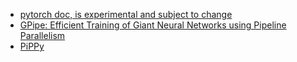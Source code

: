 
- [pytorch doc, is experimental and subject to change](https://pytorch.org/docs/stable/pipeline.html)
- [GPipe: Efficient Training of Giant Neural Networks using Pipeline Parallelism](https://arxiv.org/abs/1811.06965)
- [PiPPy](https://github.com/pytorch/PiPPy)